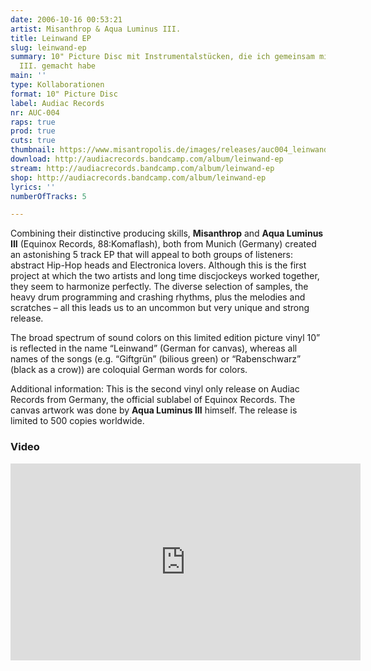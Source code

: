 ```yaml
---
date: 2006-10-16 00:53:21
artist: Misanthrop & Aqua Luminus III.
title: Leinwand EP
slug: leinwand-ep
summary: 10" Picture Disc mit Instrumentalstücken, die ich gemeinsam mit Aqua Luminus
  III. gemacht habe
main: ''
type: Kollaborationen
format: 10" Picture Disc
label: Audiac Records
nr: AUC-004
raps: true
prod: true
cuts: true
thumbnail: https://www.misantropolis.de/images/releases/auc004_leinwand_ep.jpg
download: http://audiacrecords.bandcamp.com/album/leinwand-ep
stream: http://audiacrecords.bandcamp.com/album/leinwand-ep
shop: http://audiacrecords.bandcamp.com/album/leinwand-ep
lyrics: ''
numberOfTracks: 5

---
```


Combining their distinctive producing skills, **Misanthrop** and **Aqua Luminus III** (Equinox Records, 88:Komaflash), both from Munich (Germany) created an astonishing 5 track EP that will appeal to both groups of listeners: abstract Hip-Hop heads and Electronica lovers. Although this is the first project at which the two artists and long time discjockeys worked together, they seem to harmonize perfectly. The diverse selection of samples, the heavy drum programming and crashing rhythms, plus the melodies and scratches – all this leads us to an uncommon but very unique and strong release.

The broad spectrum of sound colors on this limited edition picture vinyl 10” is reflected in the name “Leinwand” (German for canvas), whereas all names of the songs (e.g. “Giftgrün” (bilious green) or “Rabenschwarz” (black as a crow)) are coloquial German words for colors.

Additional information: This is the second vinyl only release on Audiac Records from Germany, the official sublabel of Equinox Records. The canvas artwork was done by **Aqua Luminus III** himself. The release is limited to 500 copies worldwide.

### Video


<iframe width="560" height="315" src="https://www.youtube.com/embed/SP5THaE5mlg" title="YouTube video player" frameborder="0" allow="accelerometer; autoplay; clipboard-write; encrypted-media; gyroscope; picture-in-picture" allowfullscreen></iframe>
